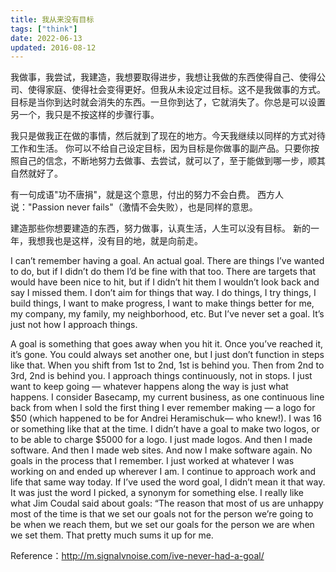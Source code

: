 ```yaml
---
title: 我从来没有目标
tags: ["think"]
date: 2022-06-13
updated: 2016-08-12
---                                                  
```


我做事，我尝试，我建造，我想要取得进步，我想让我做的东西使得自己、使得公司、使得家庭、使得社会变得更好。但我从未设定过目标。这不是我做事的方式。
目标是当你到达时就会消失的东西。一旦你到达了，它就消失了。你总是可以设置另一个，我只是不按这样的步骤行事。

我只是做我正在做的事情，然后就到了现在的地方。今天我继续以同样的方式对待工作和生活。
你可以不给自己设定目标，因为目标是你做事的副产品。只要你按照自己的信念，不断地努力去做事、去尝试，就可以了，至于能做到哪一步，顺其自然就好了。

有一句成语"功不唐捐"，就是这个意思，付出的努力不会白费。
西方人说："Passion never fails"（激情不会失败），也是同样的意思。

建造那些你想要建造的东西，努力做事，认真生活，人生可以没有目标。
新的一年，我想我也是这样，没有目的地，就是向前走。

I can’t remember having a goal. An actual goal.
There are things I’ve wanted to do, but if I didn’t do them I’d be fine with that too. There are targets that would have been nice to hit, but if I didn’t hit them I wouldn’t look back and say I missed them.
I don’t aim for things that way.
I do things, I try things, I build things, I want to make progress, I want to make things better for me, my company, my family, my neighborhood, etc. But I’ve never set a goal. It’s just not how I approach things.


A goal is something that goes away when you hit it. Once you’ve reached it, it’s gone. You could always set another one, but I just don’t function in steps like that.
When you shift from 1st to 2nd, 1st is behind you. Then from 2nd to 3rd, 2nd is behind you. I approach things continuously, not in stops. I just want to keep going — whatever happens along the way is just what happens.
I consider Basecamp, my current business, as one continuous line back from when I sold the first thing I ever remember making — a logo for $50 (which happened to be for Andrei Heramischuk— who knew!). I was 16 or something like that at the time. I didn’t have a goal to make two logos, or to be able to charge $5000 for a logo. I just made logos. And then I made software. And then I made web sites. And now I make software again. No goals in the process that I remember.
I just worked at whatever I was working on and ended up wherever I am. I continue to approach work and life that same way today.
If I’ve used the word goal, I didn’t mean it that way. It was just the word I picked, a synonym for something else.
I really like what Jim Coudal said about goals:
“The reason that most of us are unhappy most of the time is that we set our goals not for the person we’re going to be when we reach them, but we set our goals for the person we are when we set them.
That pretty much sums it up for me.


Reference：http://m.signalvnoise.com/ive-never-had-a-goal/